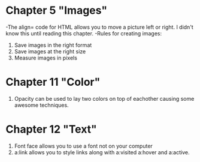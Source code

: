# Chapter 5 "Images"
-The align= code for HTML allows you to move a picture left or right. I didn't know this until reading this chapter.
-Rules for creating images:
1. Save images in the right format
2. Save images at the right size
3. Measure images in pixels

# Chapter 11 "Color"
1. Opacity can be used to lay two colors on top of eachother causing some awesome techniques.

# Chapter 12 "Text"
1. Font face allows you to use a font not on your computer
2. a:link allows you to style links along with a:visited a:hover and a:active.